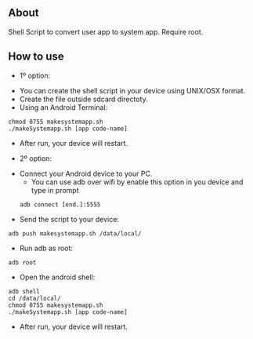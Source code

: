 ## About

Shell Script to convert user app to system app. Require root.

## How to use

* 1º option:
- You can create the shell script in your device using UNIX/OSX format.
- Create the file outside sdcard directoty.
- Using an Android Terminal:

```
chmod 0755 makesystemapp.sh
./makeSystemapp.sh [app code-name]
```
- After run, your device will restart.

* 2º option:
- Connect your Android device to your PC.
	- You can use adb over wifi by enable this option in you device and type in prompt
	```
	adb connect [end.]:5555
	```
- Send the script to your device:
```
adb push makesystemapp.sh /data/local/
```
- Run adb as root:
```
adb root
```
- Open the android shell:
```
adb shell
cd /data/local/
chmod 0755 makesystemapp.sh
./makeSystemapp.sh [app code-name]
```
- After run, your device will restart.